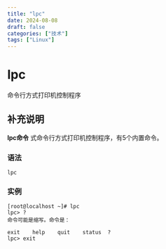 ```yaml
---
title: "lpc"
date: 2024-08-08
draft: false
categories: ["技术"]
tags: ["Linux"]
---
```

lpc
===

命令行方式打印机控制程序

## 补充说明

**lpc命令** 式命令行方式打印机控制程序，有5个内置命令。

###  语法

```shell
lpc
```

###  实例

```shell
[root@localhost ~]# lpc
lpc> ?         
命令可能是缩写。命令是：

exit    help    quit    status  ?
lpc> exit
```


